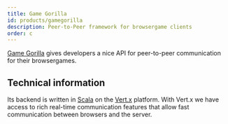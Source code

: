 ```yaml
---
title: Game Gorilla
id: products/gamegorilla
description: Peer-to-Peer framework for browsergame clients
order: c
---
```


[Game Gorilla](http://demo.campudus.com) gives developers a nice API for peer-to-peer communication for their browsergames.

## Technical information

Its backend is written in [Scala](http://www.scala-lang.org/) on the [Vert.x](http://vertx.io/) platform. With Vert.x we have access to rich real-time communication features that allow fast communication between browsers and the server.
